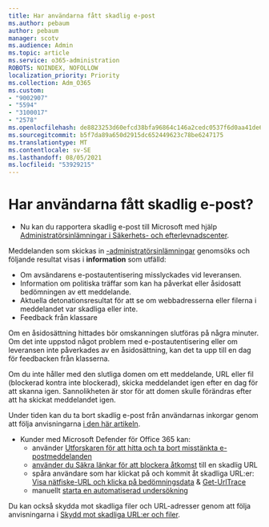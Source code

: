```yaml
---
title: Har användarna fått skadlig e-post
ms.author: pebaum
author: pebaum
manager: scotv
ms.audience: Admin
ms.topic: article
ms.service: o365-administration
ROBOTS: NOINDEX, NOFOLLOW
localization_priority: Priority
ms.collection: Adm_O365
ms.custom:
- "9002907"
- "5594"
- "3100017"
- "2578"
ms.openlocfilehash: de8823253d60efcd38bfa96864c146a2cedc0537f6d0aa41de6dafc6c7debc03
ms.sourcegitcommit: b5f7da89a650d2915dc652449623c78be6247175
ms.translationtype: MT
ms.contentlocale: sv-SE
ms.lasthandoff: 08/05/2021
ms.locfileid: "53929215"
---
```

# <a name="did-your-users-receive-malicious-email"></a>Har användarna fått skadlig e-post?

- Nu kan du rapportera skadlig e-post till Microsoft med hjälp [Administratörsinlämningar i Säkerhets- och efterlevnadscenter](https://sip.protection.office.com/reportsubmission).

Meddelanden som skickas in [-administratörsinlämningar](https://sip.protection.office.com/reportsubmission) genomsöks och följande resultat visas i **information** som utfälld:

- Om avsändarens e-postautentisering misslyckades vid leveransen.
- Information om politiska träffar som kan ha påverkat eller åsidosatt bedömningen av ett meddelande.
- Aktuella detonationsresultat för att se om webbadresserna eller filerna i meddelandet var skadliga eller inte.
- Feedback från klassare

Om en åsidosättning hittades bör omskanningen slutföras på några minuter. Om det inte uppstod något problem med e-postautentisering eller om leveransen inte påverkades av en åsidosättning, kan det ta upp till en dag för feedbacken från klasserna.

Om du inte håller med den slutliga domen om ett meddelande, URL eller fil (blockerad kontra inte blockerad), skicka meddelandet igen efter en dag för att skanna igen. Sannolikheten är stor för att domen skulle förändras efter att ha skickat meddelandet igen.

Under tiden kan du ta bort skadlig e-post från användarnas inkorgar genom att följa anvisningarna [i den här artikeln](https://docs.microsoft.com/microsoft-365/compliance/search-for-and-delete-messages-in-your-organization).

- Kunder med Microsoft Defender för Office 365 kan:
    - använder [Utforskaren för att hitta och ta bort misstänkta e-postmeddelanden](https://docs.microsoft.com/microsoft-365/security/office-365-security/investigate-malicious-email-that-was-delivered)
    - [använder du Säkra länkar för att blockera åtkomst](https://docs.microsoft.com/microsoft-365/security/office-365-security/atp-safe-links) till en skadlig URL
    - spåra användare som har klickat på och kommit åt skadliga URL:er: [Visa nätfiske-URL och klicka på bedömningsdata](https://docs.microsoft.com/microsoft-365/security/office-365-security/threat-explorer) & [Get-UrlTrace](https://docs.microsoft.com/powershell/module/exchange/get-urltrace)
    - manuellt [starta en automatiserad undersökning](https://docs.microsoft.com/microsoft-365/security/office-365-security/automated-investigation-response-office)

Du kan också skydda mot skadliga filer och URL-adresser genom att följa anvisningarna i [Skydd mot skadliga URL:er och filer](https://docs.microsoft.com/microsoft-365/security/office-365-security/protect-against-threats).